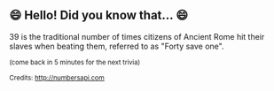 ## :smile: Hello! Did you know that... :smile:
39 is the traditional number of times citizens of Ancient Rome hit their slaves when beating them, referred to as "Forty save one".

<sup>(come back in 5 minutes for the next trivia)</sup>


<sup>Credits: http://numbersapi.com</sup>
